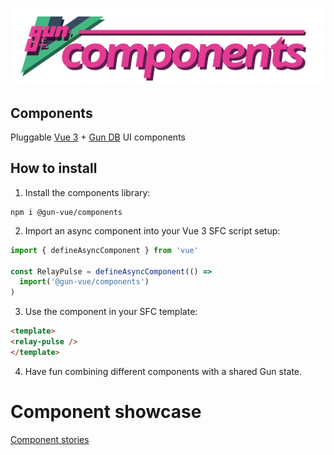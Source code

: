 ![](/media/svg/components.svg)

## Components

Pluggable [Vue 3](https://v3.vuejs.org) + [Gun DB](https://gun.eco/docs/API) UI components

## How to install

1. Install the components library:

```shell
npm i @gun-vue/components
```

2. Import an async component into your Vue 3 SFC script setup:

```js
import { defineAsyncComponent } from 'vue'

const RelayPulse = defineAsyncComponent(() =>
  import('@gun-vue/components')
)
```

3. Use the component in your SFC template:

```html
<template>
<relay-pulse />
</template>
```

4. Have fun combining different components with a shared Gun state.

# Component showcase

<a href="https://gun-vue.js.org/components/" >Component stories</a>